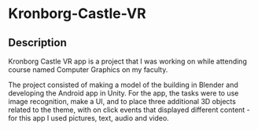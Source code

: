 # Kronborg-Castle-VR
## Description

Kronborg Castle VR app is a project that I was working on while attending course named Computer Graphics on my faculty. 

The project consisted of making a model of the building in Blender and developing the Android app in Unity. 
For the app, the tasks were to use image recognition, make a UI, and to place three additional 3D objects related to the theme, with on click events that displayed different content - for this app I used pictures, text, audio and video.
